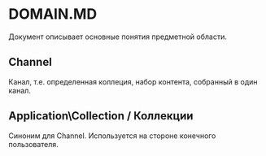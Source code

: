DOMAIN.MD
=========

Документ описывает основные понятия предметной области.

Channel
-------
Канал, т.е. определенная коллеция, набор контента, собранный в один канал.

Application\Collection / Коллекции
----------------------
Синоним для Channel. Используется на стороне конечного пользователя.